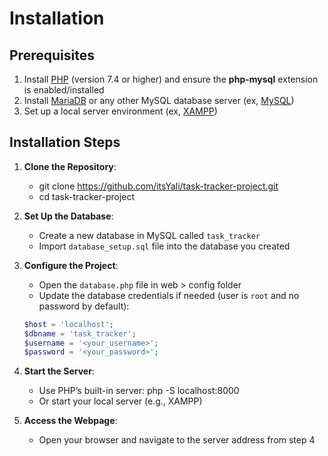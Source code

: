 # Installation

## Prerequisites
1. Install [PHP](https://www.php.net/downloads) (version 7.4 or higher) and ensure the **php-mysql** extension is enabled/installed
2. Install [MariaDB](https://mariadb.org/download/) or any other MySQL database server (ex, [MySQL](https://dev.mysql.com/downloads/))
3. Set up a local server environment (ex, [XAMPP](https://www.apachefriends.org/))

## Installation Steps
1. **Clone the Repository**:
   - git clone https://github.com/itsYali/task-tracker-project.git
   - cd task-tracker-project

2. **Set Up the Database**:
   - Create a new database in MySQL called `task_tracker`
   - Import `database_setup.sql` file into the database you created

3. **Configure the Project**:
   - Open the `database.php` file in web > config folder
   - Update the database credentials if needed (user is `root` and no password by default):
   ```php
   $host = 'localhost';
   $dbname = 'task_tracker';
   $username = '<your_username>';
   $password = '<your_password>';

4. **Start the Server**:
   - Use PHP’s built-in server:
     php -S localhost:8000
   - Or start your local server (e.g., XAMPP)

5. **Access the Webpage**:
   - Open your browser and navigate to the server address from step 4
